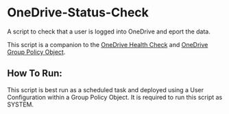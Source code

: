 # OneDrive-Status-Check
A script to check that a user is logged into OneDrive and eport the data.

This script is a companion to the [OneDrive Health Check](https://github.com/RussellLeVasseur/OneDrive-Health-Check) and [OneDrive Group Policy Object](https://github.com/RussellLeVasseur/OneDrive-Silent-Sign-In-and-Sync-Group-Policy-Object).

## How To Run:
This script is best run as a scheduled task and deployed using a User Configuration within a Group Policy Object. It is required to run this script as SYSTEM. 

